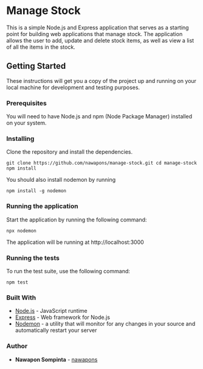 # Manage Stock

This is a simple Node.js and Express application that serves as a starting point for building web applications that manage stock. The application allows the user to add, update and delete stock items, as well as view a list of all the items in the stock.

## Getting Started

These instructions will get you a copy of the project up and running on your local machine for development and testing purposes.

### Prerequisites

You will need to have Node.js and npm (Node Package Manager) installed on your system.

### Installing

Clone the repository and install the dependencies.

`git clone https://github.com/nawapons/manage-stock.git
cd manage-stock
npm install`

You should also install nodemon by running

`npm install -g nodemon`

### Running the application

Start the application by running the following command:

`npx nodemon`

The application will be running at http://localhost:3000

### Running the tests

To run the test suite, use the following command:

`npm test`


### Built With

* [Node.js](https://nodejs.org/) - JavaScript runtime
* [Express](https://expressjs.com/) - Web framework for Node.js
* [Nodemon](https://nodemon.io/) - a utility that will monitor for any changes in your source and automatically restart your server

### Author

* **Nawapon Sompinta** - [nawapons](https://github.com/nawapons)

